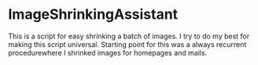 # ImageShrinkingAssistant
This is a script for easy shrinking a batch of images. I try to do my best for making this script universal.
Starting point for this was a always recurrent procedurewhere I shrinked images for homepages and mails.
